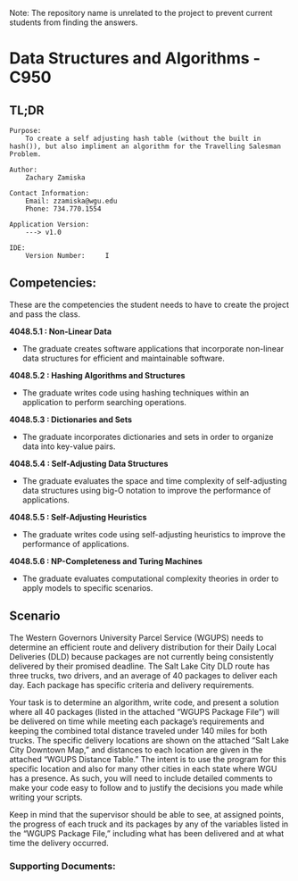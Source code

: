 Note: The repository name is unrelated to the project to prevent current students from finding the answers.

# Data Structures and Algorithms - C950
## TL;DR
	Purpose: 
		To create a self adjusting hash table (without the built in hash()), but also impliment an algorithm for the Travelling Salesman Problem. 

	Author:
		Zachary Zamiska
	
	Contact Information:
		Email: zzamiska@wgu.edu
		Phone: 734.770.1554

	Application Version:
		---> v1.0

	IDE: 
		Version Number: 	I
    
    
## Competencies:
These are the competencies the student needs to have to create the project and pass the class.

**4048.5.1 : Non-Linear Data**

  - The graduate creates software applications that incorporate non-linear data structures for efficient and maintainable software.

**4048.5.2 : Hashing Algorithms and Structures**

  - The graduate writes code using hashing techniques within an application to perform searching operations.

**4048.5.3 : Dictionaries and Sets**

  - The graduate incorporates dictionaries and sets in order to organize data into key-value pairs.

**4048.5.4 : Self-Adjusting Data Structures**

  - The graduate evaluates the space and time complexity of self-adjusting data structures using big-O notation to improve the performance of applications.

**4048.5.5 : Self-Adjusting Heuristics**

  - The graduate writes code using self-adjusting heuristics to improve the performance of applications.

**4048.5.6 : NP-Completeness and Turing Machines**

  - The graduate evaluates computational complexity theories in order to apply models to specific scenarios.
  
 ## Scenario
 The Western Governors University Parcel Service (WGUPS) needs to determine an efficient route and delivery distribution for their Daily Local Deliveries (DLD) because packages are not currently being consistently delivered by their promised deadline. The Salt Lake City DLD route has three trucks, two drivers, and an average of 40 packages to deliver each day. Each package has specific criteria and delivery requirements.

Your task is to determine an algorithm, write code, and present a solution where all 40 packages (listed in the attached “WGUPS Package File”) will be delivered on time while meeting each package’s requirements and keeping the combined total distance traveled under 140 miles for both trucks. The specific delivery locations are shown on the attached “Salt Lake City Downtown Map,” and distances to each location are given in the attached “WGUPS Distance Table.” The intent is to use the program for this specific location and also for many other cities in each state where WGU has a presence. As such, you will need to include detailed comments to make your code easy to follow and to justify the decisions you made while writing your scripts.

Keep in mind that the supervisor should be able to see, at assigned points, the progress of each truck and its packages by any of the variables listed in the “WGUPS Package File,” including what has been delivered and at what time the delivery occurred.

### Supporting Documents:
